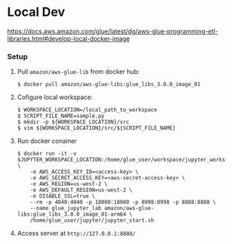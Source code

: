 # Local Dev

https://docs.aws.amazon.com/glue/latest/dg/aws-glue-programming-etl-libraries.html#develop-local-docker-image

### Setup

1. Pull `amazon/aws-glue-lib` from docker hub:

   ```
   $ docker pull amazon/aws-glue-libs:glue_libs_3.0.0_image_01
   ```

2. Cofigure local workspace:

   ```
   $ WORKSPACE_LOCATION=/local_path_to_workspace
   $ SCRIPT_FILE_NAME=sample.py
   $ mkdir -p ${WORKSPACE_LOCATION}/src
   $ vim ${WORKSPACE_LOCATION}/src/${SCRIPT_FILE_NAME}
   ```

3. Run docker conainer
   ```
   $ docker run -it -v $JUPYTER_WORKSPACE_LOCATION:/home/glue_user/workspace/jupyter_workspace/ \
       -e AWS_ACCESS_KEY_ID=<access-key> \
       -e AWS_SECRET_ACCESS_KEY=<aws-secret-access-key> \
       -e AWS_REGION=us-west-2 \
       -e AWS_DEFAULT_REGION=us-west-2 \
       -e DISABLE_SSL=true \
       --rm -p 4040:4040 -p 18080:18080 -p 8998:8998 -p 8888:8888 \
       --name glue_jupyter_lab amazon/aws-glue-libs:glue_libs_3.0.0_image_01-arm64 \
       /home/glue_user/jupyter/jupyter_start.sh
   ```
4. Access server at `http://127.0.0.1:8888/`
